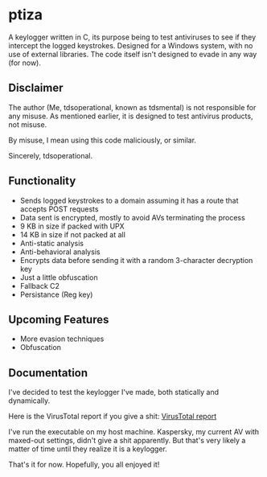 # ptiza

A keylogger written in C, its purpose being to test antiviruses to see if they intercept the logged keystrokes. Designed for a Windows system, with no use of external libraries. The code itself isn't designed to evade in any way (for now).

## Disclaimer

The author (Me, tdsoperational, known as tdsmental) is not responsible for any misuse. As mentioned earlier, it is designed to test antivirus products, not misuse.

By misuse, I mean using this code maliciously, or similar.

Sincerely, tdsoperational.

## Functionality

- Sends logged keystrokes to a domain assuming it has a route that accepts POST requests
- Data sent is encrypted, mostly to avoid AVs terminating the process
- 9 KB in size if packed with UPX
- 14 KB in size if not packed at all
- Anti-static analysis
- Anti-behavioral analysis
- Encrypts data before sending it with a random 3-character decryption key
- Just a little obfuscation
- Fallback C2
- Persistance (Reg key)

## Upcoming Features

- More evasion techniques
- Obfuscation

## Documentation

I've decided to test the keylogger I've made, both statically and dynamically.


Here is the VirusTotal report if you give a shit: [VirusTotal report](https://www.virustotal.com/gui/file/9636ba120b3e010da991c7c757012f29f760ab17dbcb9efaecbc32289f687adf?nocache=1)


I've run the executable on my host machine. Kaspersky, my current AV with maxed-out settings, didn't give a shit apparently. But that's very likely a matter of time until they realize it is a keylogger.


That's it for now. Hopefully, you all enjoyed it!
